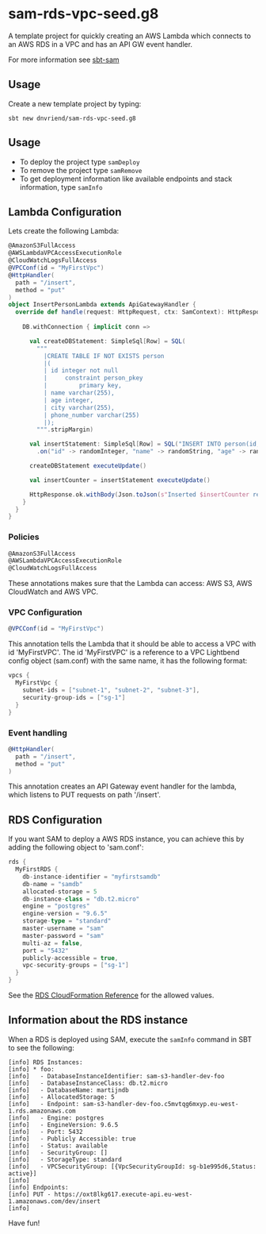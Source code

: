 # sam-rds-vpc-seed.g8
A template project for quickly creating an AWS Lambda which connects to an AWS RDS in a VPC and has an API GW event handler.

For more information see [sbt-sam](https://github.com/dnvriend/sbt-sam)

## Usage
Create a new template project by typing:

```
sbt new dnvriend/sam-rds-vpc-seed.g8
```

## Usage
- To deploy the project type `samDeploy`
- To remove the project type `samRemove`
- To get deployment information like available endpoints and stack information, type `samInfo`

## Lambda Configuration
Lets create the following Lambda:

```scala
@AmazonS3FullAccess
@AWSLambdaVPCAccessExecutionRole
@CloudWatchLogsFullAccess
@VPCConf(id = "MyFirstVpc")
@HttpHandler(
  path = "/insert",
  method = "put"
)
object InsertPersonLambda extends ApiGatewayHandler {
  override def handle(request: HttpRequest, ctx: SamContext): HttpResponse = {
    
    DB.withConnection { implicit conn =>

      val createDBStatement: SimpleSql[Row] = SQL(
        """
          |CREATE TABLE IF NOT EXISTS person
          |(
          |	id integer not null
          |		constraint person_pkey
          |			primary key,
          |	name varchar(255),
          |	age integer,
          |	city varchar(255),
          |	phone_number varchar(255)
          |);
        """.stripMargin)

      val insertStatement: SimpleSql[Row] = SQL("INSERT INTO person(id, name, age, city, phone_number) values ({id}, {name}, {age}, {city}, {phone_number})")
        .on("id" -> randomInteger, "name" -> randomString, "age" -> randomInteger, "city" -> randomString, "phone_number" -> randomString)

      createDBStatement executeUpdate()

      val insertCounter = insertStatement executeUpdate()

      HttpResponse.ok.withBody(Json.toJson(s"Inserted $insertCounter record(s)"))
    }
  }
}
```

### Policies
```scala
@AmazonS3FullAccess
@AWSLambdaVPCAccessExecutionRole
@CloudWatchLogsFullAccess
```
These annotations makes sure that the Lambda can access: AWS S3, AWS CloudWatch and AWS VPC.

### VPC Configuration
```scala
@VPCConf(id = "MyFirstVpc")
```
This annotation tells the Lambda that it should be able to access a VPC with id 'MyFirstVPC'.
The id 'MyFirstVPC' is a reference to a VPC Lightbend config object (sam.conf) with the same name, it has the following format:

```scala
vpcs {
  MyFirstVpc {
    subnet-ids = ["subnet-1", "subnet-2", "subnet-3"],
    security-group-ids = ["sg-1"]
  }
}
```

### Event handling
```scala
@HttpHandler(
  path = "/insert",
  method = "put"
)
```
This annotation creates an API Gateway event handler for the lambda, which listens to PUT requests on path '/insert'.

## RDS Configuration
If you want SAM to deploy a AWS RDS instance, you can achieve this by adding the following object to 'sam.conf':
```scala
rds {
  MyFirstRDS {
    db-instance-identifier = "myfirstsamdb"
    db-name = "samdb"
    allocated-storage = 5
    db-instance-class = "db.t2.micro"
    engine = "postgres"
    engine-version = "9.6.5"
    storage-type = "standard"
    master-username = "sam"
    master-password = "sam"
    multi-az = false,
    port = "5432"
    publicly-accessible = true,
    vpc-security-groups = ["sg-1"]
  }
}
```
See the [RDS CloudFormation Reference](https://docs.aws.amazon.com/AWSCloudFormation/latest/UserGuide/aws-properties-rds-database-instance.html) for the allowed values.

## Information about the RDS instance
When a RDS is deployed using SAM, execute the `samInfo` command in SBT to see the following:
```
[info] RDS Instances:
[info] * foo: 
[info]   - DatabaseInstanceIdentifier: sam-s3-handler-dev-foo
[info]   - DatabaseInstanceClass: db.t2.micro
[info]   - DatabaseName: martijndb
[info]   - AllocatedStorage: 5
[info]   - Endpoint: sam-s3-handler-dev-foo.c5mvtqg6mxyp.eu-west-1.rds.amazonaws.com
[info]   - Engine: postgres
[info]   - EngineVersion: 9.6.5
[info]   - Port: 5432
[info]   - Publicly Accessible: true
[info]   - Status: available
[info]   - SecurityGroup: []
[info]   - StorageType: standard
[info]   - VPCSecurityGroup: [{VpcSecurityGroupId: sg-b1e995d6,Status: active}]
[info]          
[info] Endpoints:
[info] PUT - https://oxt8lkg617.execute-api.eu-west-1.amazonaws.com/dev/insert
[info]       
```

Have fun!